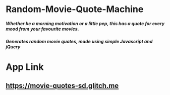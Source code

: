 # Random-Movie-Quote-Machine
##### Whether be a morning motivation or a little pep, this has a quote for every mood from your favourite movies.

##### Generates random movie quotes, made using simple Javascript and jQuery

# App Link
## https://movie-quotes-sd.glitch.me
